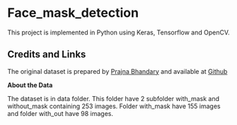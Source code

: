 # Face_mask_detection

This project is implemented in Python using Keras, Tensorflow and OpenCV.

## Credits and Links

The original dataset is prepared by [Prajna Bhandary](https://www.linkedin.com/in/prajna-bhandary-0b03a416a/) and available at [Github](https://github.com/prajnasb/observations/tree/master/experiements/data)

**About the Data**
<p>The dataset is in data folder. This folder have 2 subfolder with_mask and without_mask containing 253 images. Folder with_mask have 155 images and folder with_out have 98 images.</p>
